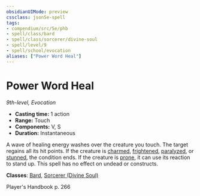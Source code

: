 ```yaml
---
obsidianUIMode: preview
cssclass: json5e-spell
tags:
- compendium/src/5e/phb
- spell/class/bard
- spell/class/sorcerer/divine-soul
- spell/level/9
- spell/school/evocation
aliases: ["Power Word Heal"]
---
```

# Power Word Heal
*9th-level, Evocation*  

- **Casting time:** 1 action
- **Range:** Touch
- **Components:** V, S
- **Duration:** Instantaneous

A wave of healing energy washes over the creature you touch. The target regains all its hit points. If the creature is [charmed](../../5e-rules/conditions.md##charmed), [frightened](../../5e-rules/conditions.md##frightened), [paralyzed](../../5e-rules/conditions.md##paralyzed), or [stunned](../../5e-rules/conditions.md##stunned), the condition ends. If the creature is [prone](../../5e-rules/conditions.md##prone), it can use its reaction to stand up. This spell has no effect on undead or constructs.

**Classes**: [Bard](../classes/bard.md#), [Sorcerer (Divine Soul)](../classes/sorcerer-divine-soul-xge.md#)

Player's Handbook p. 266